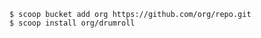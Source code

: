 ```shell script
$ scoop bucket add org https://github.com/org/repo.git
$ scoop install org/drumroll
```
